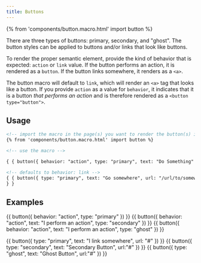 ```yaml
---
title: Buttons
---
```


{% from 'components/button.macro.html' import button %}

There are three types of buttons: primary, secondary, and "ghost". The button styles can be applied to buttons and/or links that look like buttons.

To render the proper semantic element, provide the kind of behavior that is expected: `action` or `link` value. If the button performs an action, it is rendered as a `button`. If the button links somewhere, it renders as a `<a>`.

The button macro will default to `link`, which will render an <code>&lt;a&gt;</code> tag that looks like a button. If you provide `action` as a value for `behavior`, it indicates that it is a button _that performs an action_ and is therefore rendered as a `<button type="button">`.

## Usage

```html
<!-- import the macro in the page(s) you want to render the button(s) in -->
{% from 'components/button.macro.html' import button %}

<!-- use the macro -->

{ { button({ behavior: "action", type: "primary", text: "Do Something" }) } }

<!-- defaults to behavior: link -->
{ { button({ type: "primary", text: "Go somewhere", url: "/url/to/somewhere/" })
} }
```

## Examples

{{ button({ behavior: "action", type: "primary" }) }}
{{ button({ behavior: "action", text: "I perform an action", type: "secondary" }) }}
{{ button({ behavior: "action", text: "I perform an action", type: "ghost" }) }}

{{ button({ type: "primary", text: "I link somewhere", url: "#" }) }}
{{ button({ type: "secondary", text: "Secondary Button", url:"#" }) }}
{{ button({ type: "ghost", text: "Ghost Button", url:"#" }) }}

